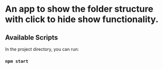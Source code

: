 # An app to show the folder structure with click to hide show functionality.


## Available Scripts

In the project directory, you can run:

### `npm start`


